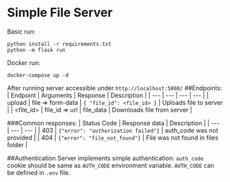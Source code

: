 # Simple File Server

Basic run:
```
python install -r requirements.txt
python -m flask run
```

Docker run:
```
docker-compose up -d
```

After running server accessible under `http://localhost:5000/`
##Endpoints:
| Endpoint | Arguments | Response | Description |
| --- | --- | --- | --- |
| upload | file => form-data | `{ "file_id": <file_id> }` | Uploads file to server |
| <file_id> | file_id => url | file_data | Downloads file from server |

###Common responses:
| Status Code | Response data | Description |
| --- | --- | --- |
| 403 | `{"error": "authorization failed"}` | auth_code was not provided |
| 404 | `{"error": "file_not_found"}` | File was not found in files folder |


##Authentication
Server implements simple authentication: `auth_code` cookie should be same as `AUTH_CODE` environment variable.
`AUTH_CODE` can be defined in `.env` file.